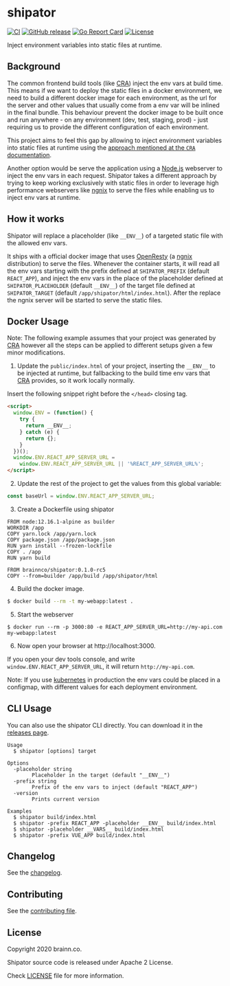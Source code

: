 # shipator

[![CI](https://github.com/brainnco/shipator/workflows/CI/badge.svg?branch=main)](https://github.com/brainnco/shipator/actions/workflows/CI.yml?query=branch%3Amain)
[![GitHub release](https://img.shields.io/github/v/release/brainnco/shipator)](https://github.com/brainnco/shipator/releases/latest)
[![Go Report Card](https://goreportcard.com/badge/github.com/brainnco/shipator)](https://goreportcard.com/report/github.com/brainnco/shipator)
[![License](https://img.shields.io/github/license/brainnco/shipator)](https://github.com/brainnco/shipator/blob/main/LICENSE)

Inject environment variables into static files at runtime.

## Background

The common frontend build tools (like [CRA][CRA]) inject the env vars at build time.
This means if we want to deploy the static files in a docker environment,
we need to build a different docker image for each environment, as the url for
the server and other values that usually come from a env var will be inlined in the final bundle.
This behaviour prevent the docker image to be built once and run anywhere - on any
environment (dev, test, staging, prod) - just requiring us to provide the different configuration of each environment.

This project aims to feel this gap by allowing to inject environment variables into
static files at runtime using the [approach mentioned at the `CRA` documentation](https://create-react-app.dev/docs/title-and-meta-tags#injecting-data-from-the-server-into-the-page).

Another option would be serve the application using a [Node.js][Node.js] webserver to inject the
env vars in each request. Shipator takes a different approach by trying to keep working
exclusively with static files in order to leverage high performance webservers like
[ngnix](https://www.nginx.com/) to serve the files while enabling us to inject env vars at runtime.

## How it works

Shipator will replace a placeholder (like `__ENV__`) of a targeted static file with the allowed env vars.

It ships with a official docker image that uses [OpenResty](OpenResty)
(a [ngnix](https://www.nginx.com/) distribution) to serve the files. Whenever the container starts,
it will read all the env vars starting with the prefix defined at `SHIPATOR_PREFIX` (default `REACT_APP`),
and inject the env vars in the place of the placeholder defined at `SHIPATOR_PLACEHOLDER` (default `__ENV__`)
of the target file defined at `SHIPATOR_TARGET` (default `/app/shipator/html/index.html`).
After the replace the ngnix server will be started to serve the static files.

## Docker Usage

Note: The following example assumes that your project was generated by [CRA][CRA]
however all the steps can be applied to different setups given a few minor modifications.

1. Update the `public/index.html` of your project, inserting the `__ENV__` to be
injected at runtime, but fallbacking to the build time env vars that [CRA][CRA]
provides, so it work locally normally.

Insert the following snippet right before the `</head>` closing tag.

```html
<script>
  window.ENV = (function() {
    try {
      return __ENV__;
    } catch (e) {
      return {};
    }
  })();
  window.ENV.REACT_APP_SERVER_URL =
    window.ENV.REACT_APP_SERVER_URL || '%REACT_APP_SERVER_URL%';
</script>
```

2. Update the rest of the project to get the values from this global variable:

```ts
const baseUrl = window.ENV.REACT_APP_SERVER_URL;
```

3. Create a Dockerfile using shipator

```docker
FROM node:12.16.1-alpine as builder
WORKDIR /app
COPY yarn.lock /app/yarn.lock
COPY package.json /app/package.json
RUN yarn install --frozen-lockfile
COPY . /app
RUN yarn build

FROM brainnco/shipator:0.1.0-rc5
COPY --from=builder /app/build /app/shipator/html
```

4. Build the docker image.

```sh
$ docker build --rm -t my-webapp:latest .
```

5. Start the webserver

```
$ docker run --rm -p 3000:80 -e REACT_APP_SERVER_URL=http://my-api.com my-webapp:latest
```

6. Now open your browser at http://localhost:3000.

If you open your dev tools console, and write `window.ENV.REACT_APP_SERVER_URL`,
it will return `http://my-api.com`.

Note: If you use [kubernetes](https://kubernetes.io/) in production the env vars
could be placed in a configmap, with different values for each deployment environment.

## CLI Usage

You can also use the shipator CLI directly. You can download it in the [releases page](https://github.com/brainnco/shipator/releases).

```
Usage
  $ shipator [options] target

Options
  -placeholder string
        Placeholder in the target (default "__ENV__")
  -prefix string
        Prefix of the env vars to inject (default "REACT_APP")
  -version
        Prints current version

Examples
  $ shipator build/index.html
  $ shipator -prefix REACT_APP -placeholder __ENV__ build/index.html
  $ shipator -placeholder __VARS__ build/index.html
  $ shipator -prefix VUE_APP build/index.html
```

## Changelog

See the [changelog](https://github.com/brainnco/shipator/blob/main/CHANGELOG.md).

## Contributing

See the [contributing file](https://github.com/brainnco/shipator/blob/main/CONTRIBUTING.md).

## License

Copyright 2020 brainn.co.

Shipator source code is released under Apache 2 License.

Check [LICENSE](https://github.com/brainnco/shipator/blob/main/LICENSE) file for more information.

[CRA]: https://create-react-app.dev
[Node.js]: https://nodejs.org
[nginx]: https://www.nginx.com
[OpenResty]: https://openresty.org
